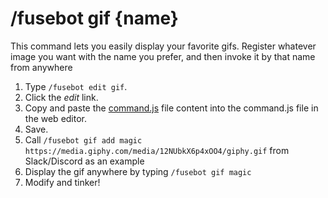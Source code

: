 # /fusebot gif {name}

This command lets you easily display your favorite gifs. Register whatever image you want with the name you prefer, and then invoke it by that name from anywhere

1. Type `/fusebot edit gif`.
2. Click the _edit_ link.
3. Copy and paste the [command.js](command.js) file content into the command.js file in the web editor.
4. Save.
5. Call `/fusebot gif add magic https://media.giphy.com/media/12NUbkX6p4xOO4/giphy.gif` from Slack/Discord as an example
6. Display the gif anywhere by typing `/fusebot gif magic`
7. Modify and tinker!
